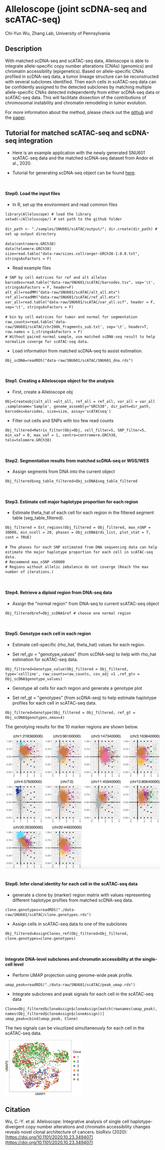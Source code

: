 Alleloscope (joint scDNA-seq and scATAC-seq)
================
Chi-Yun Wu, Zhang Lab, University of Pennsylvania

## Description
With matched scDNA-seq and scATAC-seq data, Alleloscope is able to integrate allele-specific copy number alterations (CNAs) (genomics) and chromatin accessibility (epigenetics). Based on allele-specific CNAs profiled in scDNA-seq data, a tumor lineage structure can be reconstructed with several subclones identified. Then each cells in scATAC-seq data can be confidently assigned to the detected subclones by matching multiple allele-specific CNAs detected independently from either scDNA-seq data or scATAC-seq data. This will facilitate dissection of the contributions of chromosomal instability and chromatin remodeling in tumor evolution.

For more information about the method, please check out the [github](https://github.com/seasoncloud/Alleloscope) and the [paper](https://doi.org/10.1101/2020.10.23.349407).
<br/>

## Tutorial for matched scATAC-seq and scDNA-seq integration
* Here is an example application with the newly generated SNU601 scATAC-seq data and the matched scDNA-seq dataset from Andor et al., 2020.

* Tutorial for generating scDNA-seq object can be found [here](https://github.com/seasoncloud/Alleloscope/tree/main/samples/SNU601/scDNA).
<br/>

#### Step0. Load the input files

* In R, set up the environment and read common files
```
library(Alleloscope) # load the library
setwd(~/Alleloscope/) # set path to the github folder

dir_path <- "./samples/SNU601/scATAC/output/"; dir.create(dir_path) # set up output directory

data(centromere.GRCh38)
data(telomere.GRCh38)
size=read.table("data-raw/sizes.cellranger-GRCh38-1.0.0.txt", stringsAsFactors = F)
```

* Read example files
```
# SNP by cell matrices for ref and alt alleles
barcodes=read.table("data-raw/SNU601/scATAC/barcodes.tsv", sep='\t', stringsAsFactors = F, header=F)
alt_all=readMM("data-raw/SNU601/scATAC/alt_all.mtx")
ref_all=readMM("data-raw/SNU601/scATAC/ref_all.mtx")
var_all=read.table("data-raw/SNU601/scATAC/var_all.vcf", header = F, sep='\t', stringsAsFactors = F)

# bin by cell matrices for tumor and normal for segmentation
raw_counts=read.table('data-raw/SNU601/scATAC/chr200k_fragments_sub.txt', sep='\t', header=T, row.names = 1,stringsAsFactors = F)
# Without paired normal sample, use matched scDNA-seq result to help normalize coverge for scATAC-seq data.
```

* Load information from matched scDNA-seq to assist estimation.
```
Obj_scDNA=readRDS("data-raw/SNU601/scATAC/SNU601_dna.rds")
```
<br/>

#### Step1. Creating a Alleloscope object for the analysis

* First, create a Alleloscope obj
```
Obj=Createobj(alt_all =alt_all, ref_all = ref_all, var_all = var_all ,samplename='Sample', genome_assembly="GRCh38", dir_path=dir_path, barcodes=barcodes, size=size, assay='scATACseq')
```

* Filter out cells and SNPs with too few read counts
```
Obj_filtered=Matrix_filter(Obj=Obj, cell_filter=5, SNP_filter=5, min_vaf = 0, max_vaf = 1, centro=centromere.GRCh38, telo=telomere.GRCh38) 
```
<br/>

#### Step2. Segmentation results from matched scDNA-seq or WGS/WES

* Assign segments from DNA into the current object
```
Obj_filtered$seg_table_filtered=Obj_scDNA$seg_table_filtered
```
<br/>

#### Step3. Estimate cell major haplotype proportion for each region

* Estimate theta_hat of each cell for each region in the filtered segment table (seg_table_filtered).
```
Obj_filtered = Est_regions(Obj_filtered = Obj_filtered, max_nSNP = 30000, min_ncell = 20, phases = Obj_scDNA$rds_list, plot_stat = T, cont = TRUE)

# The phases for each SNP estimated from DNA sequencing data can help estimate the major haplotype proportion for each cell in scATAC-seq data. 
# Recommend max_nSNP <50000
# Regions without allelic imbalence do not coverge (Reach the max number of iterations.)
```
<br/>

#### Step4. Retrieve a diploid region from DNA-seq data

* Assign the "normal region" from DNA-seq to current scATAC-seq object
```
Obj_filtered$ref=Obj_scDNA$ref # choose one normal region
```
<br/>

#### Step5. Genotype each cell in each region

* Estimate cell-specific (rho_hat, theta_hat) values for each region.

* Set ref_gv = "genotype_values" (from scDNA-seq) to help with rho_hat estimation for scATAC-seq data.
```
Obj_filtered=Genotype_value(Obj_filtered = Obj_filtered, type='cellline', raw_counts=raw_counts, cov_adj =1 ,ref_gtv = Obj_scDNA$genotype_values) 
```

* Genotype all cells for each region and generate a genotype plot

* Set ref_gt = "genotypes" (from scDNA-seq) to help estimate haplotype profiles for each cell in scATAC-seq data.
```
Obj_filtered=Genotype(Obj_filtered = Obj_filtered, ref_gt = Obj_scDNA$genotypes,xmax=4)
```
The genotying results for the 10 marker regions are shown below.

![Alt text](../../../inst/plots/genotype_scATAC.png?raw=true)
<br/><br/>

#### Step6. Infer clonal identity for each cell in the scATAC-seq data

* generate a clone by (marker) region matrix with values representing different haplotype profiles from matched scDNA-seq data.
```
clone.genotypes=readRDS("./data-raw/SNU601/scATAC/clone.genotypes.rds")
```

* Assign cells in scATAC-seq data to one of the subclones
```
Obj_filtered=AssignClones_ref(Obj_filtered=Obj_filtered, clone.genotypes=clone.genotypes)
```
<br/>

#### Integrate DNA-level subclones and chromatin accessibility at the single-cell level

* Perform UMAP projection using genome-wide peak profile.
```
umap_peak=readRDS("./data-raw/SNU601/scATAC/peak_umap.rds")
```

* Integrate subclones and peak signals for each cell in the scATAC-seq data
```
Clone=Obj_filtered$cloneAssign$cloneAssign[match(rownames(umap_peak), names(Obj_filtered$cloneAssign$cloneAssign))]
umap_peak=cbind(umap_peak, Clone)
```
The two signals can be visuzlized simultaneously for each cell in the scATAC-seq data. 

<img src="../../../inst/plots/UMAP.png" alt="drawing" width="50%"/>
<br/>

## Citation
Wu, C.-Y. et al. Alleloscope: Integrative analysis of single cell haplotype-divergent copy number alterations and chromatin accessibility changes reveals novel clonal architecture of cancers. bioRxiv (2020): [https://doi.org/10.1101/2020.10.23.349407](https://doi.org/10.1101/2020.10.23.349407)
